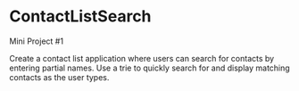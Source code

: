 # ContactListSearch
Mini Project #1

Create a contact list application where users can search for contacts by entering partial names. Use a trie to quickly search for and display matching contacts as the user types.